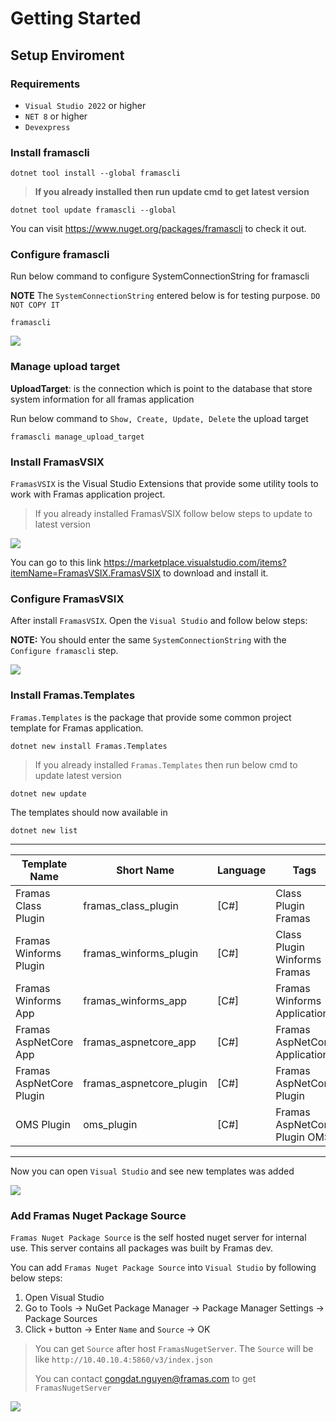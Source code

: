 # Getting Started

## Setup Enviroment

### Requirements

- `Visual Studio 2022` or higher
- `NET 8` or higher
- `Devexpress`

### Install framascli

```terminal
dotnet tool install --global framascli
```

> **If you already installed then run update cmd to get latest version**

```terminal
dotnet tool update framascli --global
```

You can visit https://www.nuget.org/packages/framascli to check it out.

### Configure framascli

Run below command to configure SystemConnectionString for framascli

**NOTE** The `SystemConnectionString` entered below is for testing purpose. `DO NOT COPY IT`

```terminal
framascli
```

![](/assets/gif/framascli_first_configure.gif)


### Manage upload target

**UploadTarget**: is the connection which is point to the database that store system information for all framas application

Run below command to `Show, Create, Update, Delete` the upload target

```terminal
framascli manage_upload_target
```

### Install FramasVSIX

`FramasVSIX` is the Visual Studio Extensions that provide some utility tools to work with Framas application project.

> If you already installed FramasVSIX follow below steps to update to latest version

![](/assets/img/update_framasvsix.png)

You can go to this link https://marketplace.visualstudio.com/items?itemName=FramasVSIX.FramasVSIX to download and install it.

### Configure FramasVSIX

After install `FramasVSIX`. Open the `Visual Studio` and follow below steps:

**NOTE:** You should enter the same `SystemConnectionString` with the `Configure framascli` step.

![](/assets/gif/framasvsix_settings.gif)

### Install Framas.Templates

`Framas.Templates` is the package that provide some common project template for Framas application.

```terminal
dotnet new install Framas.Templates
```

> If you already installed `Framas.Templates` then run below cmd to update latest version

```terminal
dotnet new update
```

The templates should now available in

```terminal
dotnet new list
```

---
|Template Name                        |Short Name                 |Language  |Tags
|-----------------------------------  |-------------------------  |--------  |-----------------------------------------
|Framas Class Plugin                  |framas_class_plugin        |[C#]      |Class Plugin Framas
|Framas Winforms Plugin               |framas_winforms_plugin     |[C#]      |Class Plugin Winforms Framas
|Framas Winforms App                  |framas_winforms_app        |[C#]      |Framas Winforms Application
|Framas AspNetCore App                |framas_aspnetcore_app      |[C#]      |Framas AspNetCore Application
|Framas AspNetCore Plugin             |framas_aspnetcore_plugin   |[C#]      |Framas AspNetCore Plugin
|OMS Plugin                           |oms_plugin                 |[C#]      |Framas AspNetCore Plugin OMS
---

Now you can open `Visual Studio` and see new templates was added

![](/assets/img/vs_project_templates.png)

### Add Framas Nuget Package Source

`Framas Nuget Package Source` is the self hosted nuget server for internal use. This server contains all packages was built by Framas dev.

You can add `Framas Nuget Package Source` into `Visual Studio` by following below steps:

1. Open Visual Studio
2. Go to Tools -> NuGet Package Manager -> Package Manager Settings -> Package Sources
3. Click `+` button -> Enter `Name` and `Source` -> OK

> You can get `Source` after host `FramasNugetServer`. The `Source` will be like `http://10.40.10.4:5860/v3/index.json`
> 
> You can contact congdat.nguyen@framas.com to get `FramasNugetServer`

![](/assets/gif/vs_add_nugetpackagesource.gif)

